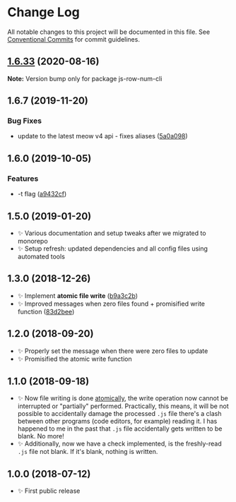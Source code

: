 # Change Log

All notable changes to this project will be documented in this file.
See [Conventional Commits](https://conventionalcommits.org) for commit guidelines.

## [1.6.33](https://gitlab.com/codsen/codsen/compare/js-row-num-cli@1.6.32...js-row-num-cli@1.6.33) (2020-08-16)

**Note:** Version bump only for package js-row-num-cli





## 1.6.7 (2019-11-20)

### Bug Fixes

- update to the latest meow v4 api - fixes aliases ([5a0a098](https://gitlab.com/codsen/codsen/commit/5a0a098a3dd372f6147750d161f4fea7f1f81ef4))

## 1.6.0 (2019-10-05)

### Features

- -t flag ([a9432cf](https://gitlab.com/codsen/codsen/commit/a9432cf))

## 1.5.0 (2019-01-20)

- ✨ Various documentation and setup tweaks after we migrated to monorepo
- ✨ Setup refresh: updated dependencies and all config files using automated tools

## 1.3.0 (2018-12-26)

- ✨ Implement **atomic file write** ([b9a3c2b](https://gitlab.com/codsen/codsen/tree/master/packages/js-row-num-cli/commits/b9a3c2b))
- ✨ Improved messages when zero files found + promisified write function ([83d2bee](https://gitlab.com/codsen/codsen/tree/master/packages/js-row-num-cli/commits/83d2bee))

## 1.2.0 (2018-09-20)

- ✨ Properly set the message when there were zero files to update
- ✨ Promisified the atomic write function

## 1.1.0 (2018-09-18)

- ✨ Now file writing is done [atomically](https://github.com/npm/write-file-atomic), the write operation now cannot be interrupted or "partially" performed. Practically, this means, it will be not possible to accidentally damage the processed `.js` file there's a clash between other programs (code editors, for example) reading it. I has happened to me in the past that `.js` file accidentally gets written to be blank. No more!
- ✨ Additionally, now we have a check implemented, is the freshly-read `.js` file not blank. If it's blank, nothing is written.

## 1.0.0 (2018-07-12)

- ✨ First public release
